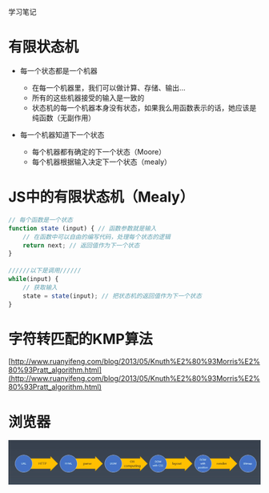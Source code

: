 学习笔记

# 有限状态机

- 每一个状态都是一个机器
    - 在每一个机器里，我们可以做计算、存储、输出...
    - 所有的这些机器接受的输入是一致的
    - 状态机的每一个机器本身没有状态，如果我么用函数表示的话，她应该是纯函数（无副作用）

- 每一个机器知道下一个状态
    - 每个机器都有确定的下一个状态（Moore）
    - 每个机器根据输入决定下一个状态（mealy）

# JS中的有限状态机（Mealy）

```js
// 每个函数是一个状态
function state (input) { // 函数参数就是输入
    // 在函数中可以自由的编写代码，处理每个状态的逻辑
    return next; // 返回值作为下一个状态
}

//////以下是调用//////
while(input) {
    // 获取输入
    state = state(input); // 把状态机的返回值作为下一个状态
}
```


# 字符转匹配的KMP算法

[http://www.ruanyifeng.com/blog/2013/05/Knuth%E2%80%93Morris%E2%80%93Pratt_algorithm.html](http://www.ruanyifeng.com/blog/2013/05/Knuth%E2%80%93Morris%E2%80%93Pratt_algorithm.html)

# 浏览器

![](./1.png)


